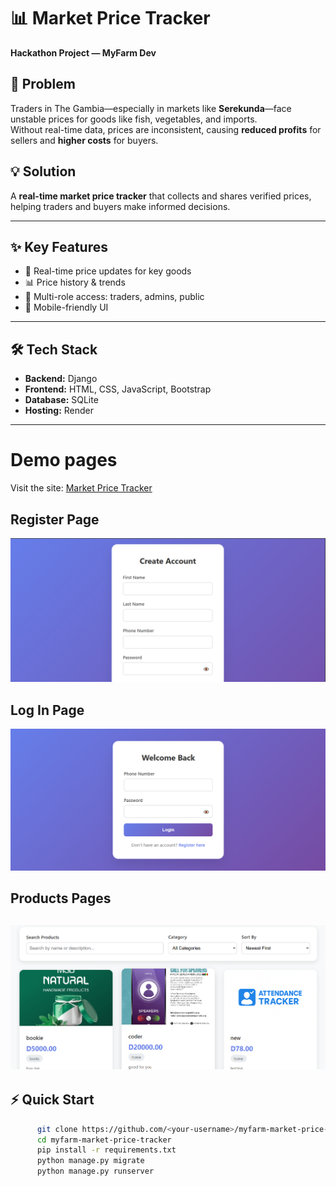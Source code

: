 # 📊 Market Price Tracker  

**Hackathon Project — MyFarm Dev**  

## 🚀 Problem  
Traders in The Gambia—especially in markets like **Serekunda**—face unstable prices for goods like fish, vegetables, and imports.  
Without real-time data, prices are inconsistent, causing **reduced profits** for sellers and **higher costs** for buyers.  



## 💡 Solution  
A **real-time market price tracker** that collects and shares verified prices, helping traders and buyers make informed decisions.  

---

## ✨ Key Features  
- 📌 Real-time price updates for key goods  
- 📊 Price history & trends  
- 👥 Multi-role access: traders, admins, public  
- 📱 Mobile-friendly UI  

---

## 🛠️ Tech Stack  
- **Backend:** Django  
- **Frontend:** HTML, CSS, JavaScript, Bootstrap  
- **Database:**  SQLite  
- **Hosting:** Render  

--- 
# Demo pages
Visit the site: [Market Price Tracker](https://market-tracker-onzf.onrender.com/)

## Register Page 
![Register Page](photos/1img.png)

## Log In Page
![Log In Page](photos/4img.png)

## Products Pages
![Products Page](photos/2img.png)
---

## ⚡ Quick Start  
```bash
      git clone https://github.com/<your-username>/myfarm-market-price-tracker.git
      cd myfarm-market-price-tracker
      pip install -r requirements.txt
      python manage.py migrate
      python manage.py runserver

